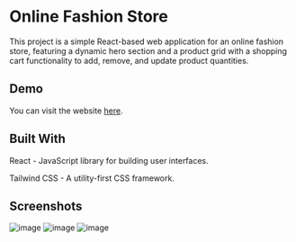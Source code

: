 # Online Fashion Store

 This project is a simple React-based web application for an online fashion store, featuring a dynamic hero section and a product grid with a shopping cart functionality to add, remove, and update product quantities.
 
## Demo
You can visit the website [here](https://karimehab430.github.io/e-commerce-app/).

## Built With
React - JavaScript library for building user interfaces.

Tailwind CSS - A utility-first CSS framework.

## Screenshots
![image](https://github.com/karimehab430/e-commerce-app/assets/118670911/640a6bf5-8046-470a-905f-a339c82f3cf4)
![image](https://github.com/karimehab430/e-commerce-app/assets/118670911/c038a4cf-bb66-4567-b1d1-178af903feb4)
![image](https://github.com/karimehab430/e-commerce-app/assets/118670911/8ea0aa70-7b76-4b25-af56-98be12e6b9e7)
